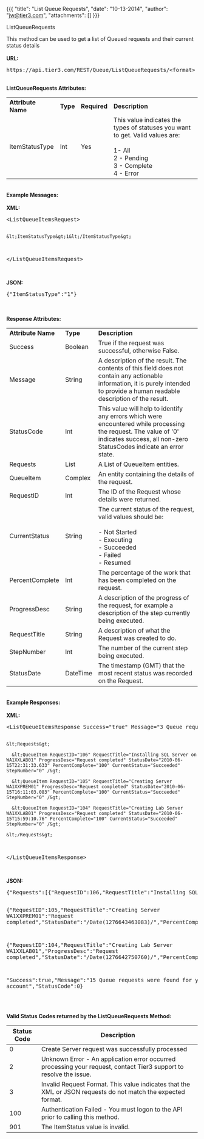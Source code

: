 {{{
  "title": "List Queue Requests",
  "date": "10-13-2014",
  "author": "jw@tier3.com",
  "attachments": []
}}}

ListQueueRequests
<p>This method can be used to get a list of Queued requests and their current status details
  <br />
  <br /><strong>URL:</strong>
</p>
<pre>https://api.tier3.com/REST/Queue/ListQueueRequests/&lt;format&gt;</pre>
<p>
  <br /><strong>ListQueueRequests Attributes:</strong>
</p>
<table>
  <tbody>
    <tr>
      <td><strong>Attribute Name</strong>
      </td>
      <td><strong>Type</strong>
      </td>
      <td><strong>Required</strong>
      </td>
      <td><strong>Description</strong>
      </td>
    </tr>
    <tr>
      <td>ItemStatusType</td>
      <td>Int</td>
      <td>Yes</td>
      <td>This value indicates the types of statuses you want to get. Valid values are:&nbsp;
        <br />
        <br />1- All
        <br />2 - Pending
        <br />3 - Complete
        <br />4 - Error</td>
    </tr>
  </tbody>
</table>
<p>
  <br /><strong>Example Messages:</strong>
  <br />
  <br /><strong>XML:</strong>
</p>
<pre>&lt;ListQueueItemsRequest&gt;

    &lt;ItemStatusType&gt;1&lt;/ItemStatusType&gt;

&lt;/ListQueueItemsRequest&gt;</pre>
<p>
  <br /><strong>JSON:</strong>
</p>
<pre>{"ItemStatusType":"1"}</pre>
<p>
  <br />
  <br /><strong>Response Attributes:</strong>
</p>
<table>
  <tbody>
    <tr>
      <td><strong>Attribute Name</strong>
      </td>
      <td><strong>Type</strong>
      </td>
      <td><strong>Description</strong>
      </td>
    </tr>
    <tr>
      <td>Success</td>
      <td>Boolean</td>
      <td>True if the request was successful, otherwise False.</td>
    </tr>
    <tr>
      <td>Message</td>
      <td>String</td>
      <td>A description of the result. The contents of this field does not contain any actionable information, it is purely intended to provide a human readable description of the result.</td>
    </tr>
    <tr>
      <td>StatusCode</td>
      <td>Int</td>
      <td>This value will help to identify any errors which were encountered while processing the request. The value of '0' indicates success, all non-zero StatusCodes indicate an error state.</td>
    </tr>
    <tr>
      <td>Requests</td>
      <td>List</td>
      <td>A List of QueueItem entities.</td>
    </tr>
    <tr>
      <td>QueueItem</td>
      <td>Complex</td>
      <td>An entity containing the details of the request.</td>
    </tr>
    <tr>
      <td>RequestID</td>
      <td>Int</td>
      <td>The ID of the Request whose details were returned.</td>
    </tr>
    <tr>
      <td>CurrentStatus</td>
      <td>String</td>
      <td>The current status of the request, valid values should be:&nbsp;
        <br />
        <br />- Not Started&nbsp;
        <br />- Executing&nbsp;
        <br />- Succeeded&nbsp;
        <br />- Failed&nbsp;
        <br />- Resumed</td>
    </tr>
    <tr>
      <td>PercentComplete</td>
      <td>Int</td>
      <td>The percentage of the work that has been completed on the request.</td>
    </tr>
    <tr>
      <td>ProgressDesc</td>
      <td>String</td>
      <td>A description of the progress of the request, for example a description of the step currently being executed.</td>
    </tr>
    <tr>
      <td>RequestTitle</td>
      <td>String</td>
      <td>A description of what the Request was created to do.</td>
    </tr>
    <tr>
      <td>StepNumber</td>
      <td>Int</td>
      <td>The number of the current step being executed.</td>
    </tr>
    <tr>
      <td>StatusDate</td>
      <td>DateTime</td>
      <td>The timestamp (GMT) that the most recent status was recorded on the Request.</td>
    </tr>
  </tbody>
</table>
<p>
  <br /><strong>Example Responses:</strong>
  <br />
  <br /><strong>XML:</strong>
</p>
<pre>&lt;ListQueueItemsResponse Success="true" Message="3 Queue requests were found for your account" StatusCode="0"&gt;

    &lt;Requests&gt;

      &lt;QueueItem RequestID="106" RequestTitle="Installing SQL Server on WA1XXLAB01" ProgressDesc="Request completed" StatusDate="2010-06-15T22:31:33.633" PercentComplete="100" CurrentStatus="Succeeded" StepNumber="0" /&gt;

      &lt;QueueItem RequestID="105" RequestTitle="Creating Server WA1XXPREM01" ProgressDesc="Request completed" StatusDate="2010-06-15T16:11:03.083" PercentComplete="100" CurrentStatus="Succeeded" StepNumber="0" /&gt;

      &lt;QueueItem RequestID="104" RequestTitle="Creating Lab Server WA1XXLAB01" ProgressDesc="Request completed" StatusDate="2010-06-15T15:59:10.76" PercentComplete="100" CurrentStatus="Succeeded" StepNumber="0" /&gt;

    &lt;/Requests&gt;

  &lt;/ListQueueItemsResponse&gt;</pre>
<p>
  <br /><strong>JSON:</strong>
</p>
<pre>{"Requests":[{"RequestID":106,"RequestTitle":"Installing SQL Server on WA1XXLAB01","ProgressDesc":"Request completed","StatusDate":"\/Date(1276666293633)\/","PercentComplete":100,"CurrentStatus":"Succeeded","StepNumber":0},

  {"RequestID":105,"RequestTitle":"Creating Server WA1XXPREM01":"Request completed","StatusDate":"\/Date(1276643463083)\/","PercentComplete":100,"CurrentStatus":"Succeeded","StepNumber":0},

  {"RequestID":104,"RequestTitle":"Creating Lab Server WA1XXLAB01","ProgressDesc":"Request completed","StatusDate":"\/Date(1276642750760)\/","PercentComplete":100,"CurrentStatus":"Succeeded","StepNumber":0}],

  "Success":true,"Message":"15 Queue requests were found for your account","StatusCode":0}</pre>
<p>
  <br />
  <br /><strong>Valid Status Codes returned by the ListQueueRequests Method:</strong>
</p>
<table>
    <thead>
  <tr>
    <th>Status Code</th>
    <th>Description</th>
  </tr>
  </thead>
  <tbody>
    <tr>
      <td>0</td>
      <td>Create Server request was successfully processed</td>
    </tr>
    <tr>
      <td>2</td>
      <td>Unknown Error - An application error occurred processing your request, contact Tier3 support to resolve the issue.</td>
    </tr>
    <tr>
      <td>3</td>
      <td>Invalid Request Format. This value indicates that the XML or JSON requests do not match the expected format.</td>
    </tr>
    <tr>
      <td>100</td>
      <td>Authentication Failed - You must logon to the API prior to calling this method.</td>
    </tr>
    <tr>
      <td>901</td>
      <td>The ItemStatus value is invalid.</td>
    </tr>
  </tbody>
</table>